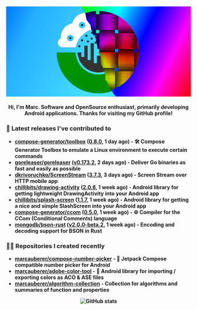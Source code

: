 <p align="center">
	<img src="https://raw.githubusercontent.com/marcauberer/marcauberer/master/images/frontpage-image.jpg">
	<br><br>
	<b>Hi, I'm Marc. Software and OpenSource enthusiast, primarily developing Android applications. Thanks for visiting my GitHub profile!
</p>

### 🚀 Latest releases I've contributed to


- [compose-generator/toolbox](https://github.com/compose-generator/toolbox) ([0.8.0](https://github.com/compose-generator/toolbox/releases/tag/0.8.0), 1 day ago) - 🛠️ Compose Generator Toolbox to emulate a Linux environment to execute certain commands
- [goreleaser/goreleaser](https://github.com/goreleaser/goreleaser) ([v0.173.2](https://github.com/goreleaser/goreleaser/releases/tag/v0.173.2), 2 days ago) - Deliver Go binaries as fast and easily as possible
- [dkrivoruchko/ScreenStream](https://github.com/dkrivoruchko/ScreenStream) ([3.7.3](https://github.com/dkrivoruchko/ScreenStream/releases/tag/3.7.3), 3 days ago) - Screen Stream over HTTP mobile app
- [chillibits/drawing-activity](https://github.com/chillibits/drawing-activity) ([2.0.8](https://github.com/chillibits/drawing-activity/releases/tag/2.0.8), 1 week ago) - Android library for getting lightweight DrawingActivity into your Android app
- [chillibits/splash-screen](https://github.com/chillibits/splash-screen) ([1.1.7](https://github.com/chillibits/splash-screen/releases/tag/1.1.7), 1 week ago) - Android library for getting a nice and simple SlashScreen into your Android app
- [compose-generator/ccom](https://github.com/compose-generator/ccom) ([0.5.0](https://github.com/compose-generator/ccom/releases/tag/0.5.0), 1 week ago) - ⚙️ Compiler for the CCom (Conditional Comments) language
- [mongodb/bson-rust](https://github.com/mongodb/bson-rust) ([v2.0.0-beta.2](https://github.com/mongodb/bson-rust/releases/tag/v2.0.0-beta.2), 1 week ago) - Encoding and decoding support for BSON in Rust

### 👨‍💻 Repositories I created recently
- [marcauberer/compose-number-picker](https://github.com/marcauberer/compose-number-picker) - 🔢 Jetpack Compose compatible number picker for Android
- [marcauberer/adobe-color-tool](https://github.com/marcauberer/adobe-color-tool) - 🎨 Android library for importing / exporting colors as ACO &amp; ASE files
- [marcauberer/algorithm-collection](https://github.com/marcauberer/algorithm-collection) - Collection for algorithms and summaries of function and properties

<p align="center">
	<img src="https://github-readme-stats.vercel.app/api?username=marcauberer&show_icons=true&theme=dark" alt="GitHub stats">
</p>
